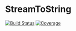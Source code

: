 # StreamToString

[![Build Status](https://github.com/jlapeyre/StreamToString.jl/actions/workflows/CI.yml/badge.svg?branch=main)](https://github.com/jlapeyre/StreamToString.jl/actions/workflows/CI.yml?query=branch%3Amain)
[![Coverage](https://codecov.io/gh/jlapeyre/StreamToString.jl/branch/main/graph/badge.svg)](https://codecov.io/gh/jlapeyre/StreamToString.jl)
